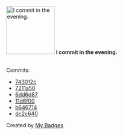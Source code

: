 <img src="https://my-badges.github.io/my-badges/evening-commits.png" alt="I commit in the evening." title="I commit in the evening." width="128">
<strong>I commit in the evening.</strong>
<br><br>

Commits:

- <a href="https://github.com/qoomon/zsh-theme-qoomon/commit/743012c9e2d47014cedc2b7580610eb4b586ffcb">743012c</a>
- <a href="https://github.com/qoomon/smart-life-webapp/commit/7211a50ae41edfd428799f47eda510a77858e509">7211a50</a>
- <a href="https://github.com/qoomon/meeting-cash-creep/commit/6dd6d875a72f870926aff67bdcaf48f22a693537">6dd6d87</a>
- <a href="https://github.com/qoomon/qoomon/commit/11d6f00755ccda875111b677d46c780c37b5e494">11d6f00</a>
- <a href="https://github.com/qoomon/qoomon/commit/b6467142ff0a2b5f71b536c5ac64db86e4d1f8d6">b646714</a>
- <a href="https://github.com/qoomon/qoomon/commit/dc2c64030dea5e95bce97ffdab56a5e040fa9f5b">dc2c640</a>


Created by <a href="https://github.com/my-badges/my-badges">My Badges</a>